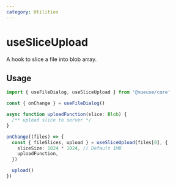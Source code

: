 ```yaml
---
category: Utilities
---
```


# useSliceUpload

A hook to slice a file into blob array.

## Usage

```ts
import { useFileDialog, useSliceUpload } from '@vueuse/core'

const { onChange } = useFileDialog()

async function uploadFunction(slice: Blob) {
  /** upload slice to server */
}

onChange((files) => {
  const { fileSlices, upload } = useSliceUpload(files[0], {
    sliceSize: 1024 * 1024, // Default 1MB
    uploadFunction,
  })

  upload()
})
```
